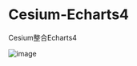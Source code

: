 # Cesium-Echarts4
Cesium整合Echarts4 

![image](https://github.com/happyport/Cesium-Echarts4/edit/master/)
